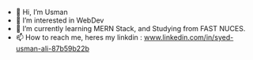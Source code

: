 - 👋 Hi, I’m Usman
- 👀 I’m interested in WebDev
- 🌱 I’m currently learning MERN Stack, and Studying from FAST NUCES.
- 📫 How to reach me, heres my linkdin : www.linkedin.com/in/syed-usman-ali-87b59b22b

<!---
Usman554433/Usman554433 is a ✨ special ✨ repository because its `README.md` (this file) appears on your GitHub profile.
You can click the Preview link to take a look at your changes.
--->
